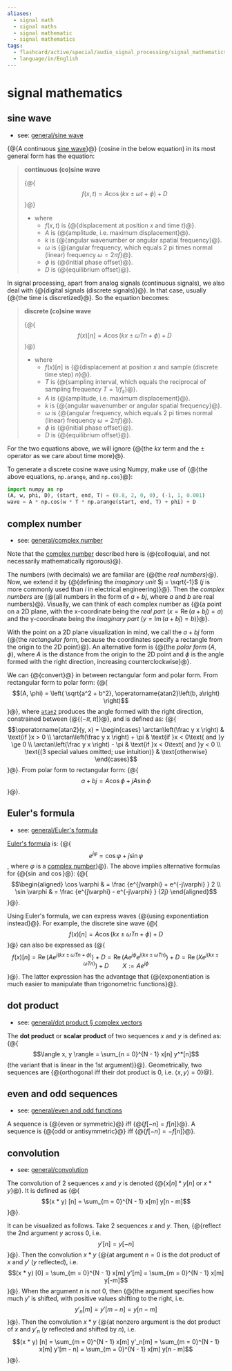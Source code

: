 ```yaml
---
aliases:
  - signal math
  - signal maths
  - signal mathematic
  - signal mathematics
tags:
  - flashcard/active/special/audio_signal_processing/signal_mathematics
  - language/in/English
---
```


# signal mathematics

## sine wave

- see: [general/sine wave](../../general/sine%20wave.md)

{@{A continuous [sine wave](../../general/sine%20wave.md)}@} (cosine in the below equation) in its most general form has the equation: <!--SR:!2025-05-09,218,330-->

> __continuous (co)sine wave__
>
> {@{$$f(x, t) = A \cos(kx \pm \omega t + \phi) + D$$}@}
>
> - where
>   - $f(x, t)$ is {@{displacement at position $x$ and time $t$}@}.
>   - $A$ is {@{amplitude, i.e. maximum displacement}@}.
>   - $k$ is {@{angular wavenumber or angular spatial frequency}@}.
>   - $\omega$ is {@{angular frequency, which equals 2 pi times normal (linear) frequency $\omega = 2\pi f$}@}.
>   - $\phi$ is {@{initial phase offset}@}.
>   - $D$ is {@{equilibrium offset}@}. <!--SR:!2026-02-15,381,290!2025-05-13,222,330!2025-07-01,264,330!2025-07-31,287,330!2025-05-24,228,330!2025-05-30,234,330!2025-07-31,287,330-->

In signal processing, apart from analog signals (continuous signals), we also deal with {@{digital signals (discrete signals)}@}. In that case, usually {@{the time is discretized}@}. So the equation becomes: <!--SR:!2025-06-16,251,330!2025-07-31,287,330-->

> __discrete (co)sine wave__
>
> {@{$$f(x)[n] = A \cos(kx \pm \omega T n + \phi) + D$$}@} <!-- markdownlint-disable-line MD011 -->
>
> - where
>   - $f(x)[n]$ is {@{displacement at position $x$ and sample (discrete time step) $n$}@}. <!-- markdownlint-disable-line MD011 -->
>   - $T$ is {@{sampling interval, which equals the reciprocal of sampling frequency $T = 1 / f_s$}@}.
>   - $A$ is {@{amplitude, i.e. maximum displacement}@}.
>   - $k$ is {@{angular wavenumber or angular spatial frequency}@}.
>   - $\omega$ is {@{angular frequency, which equals 2 pi times normal (linear) frequency $\omega = 2\pi f$}@}.
>   - $\phi$ is {@{initial phase offset}@}.
>   - $D$ is {@{equilibrium offset}@}. <!--SR:!2026-07-29,498,310!2025-05-24,215,310!2025-05-11,204,310!2025-06-01,236,330!2025-08-17,301,330!2025-05-12,221,330!2025-05-23,227,330!2027-04-01,746,330-->

For the two equations above, we will ignore {@{the $kx$ term and the $\pm$ operator as we care about time more}@}. <!--SR:!2025-08-17,301,330-->

To generate a discrete cosine wave using Numpy, make use of {@{the above equations, `np.arange`, and `np.cos`}@}: <!--SR:!2025-09-19,328,330-->

```Python
import numpy as np
(A, w, phi, D), (start, end, T) = (0.8, 2, 0, 0), (-1, 1, 0.001)
wave = A * np.cos(w * T * np.arange(start, end, T) + phi) + D
```

## complex number

- see: [general/complex number](../../general/complex%20number.md)

Note that the [complex number](../../general/complex%20number.md) described here is {@{colloquial, and not necessarily mathematically rigorous}@}. <!--SR:!2025-06-04,237,330-->

The numbers (with decimals) we are familiar are {@{the _real numbers_}@}. Now, we extend it by {@{defining the _imaginary unit_ $j = \sqrt{-1}$ ($j$ is more commonly used than $i$ in electrical engineering)}@}. Then the _complex numbers_ are {@{all numbers in the form of $a + bj$, where $a$ and $b$ are real numbers}@}. Visually, we can think of each complex number as {@{a point on a 2D plane, with the x-coordinate being the _real part_ ($x = \operatorname{Re}(a + bj) = a$) and the y-coordinate being the _imaginary part_ ($y = \operatorname{Im}(a + bj) = b$)}@}. <!--SR:!2025-08-12,298,330!2025-07-31,287,330!2025-06-02,237,330!2025-05-27,231,330-->

With the point on a 2D plane visualization in mind, we call the $a + bj$ form {@{the _rectangular form_, because the coordinates specify a rectangle from the origin to the 2D point}@}. An alternative form is {@{the _polar form_ $(A, \phi)$, where $A$ is the distance from the origin to the 2D point and $\phi$ is the angle formed with the right direction, increasing counterclockwise}@}. <!--SR:!2025-06-20,253,330!2025-05-24,215,310-->

We can {@{convert}@} in between rectangular form and polar form. From rectangular form to polar form: {@{$$(A, \phi) = \left( \sqrt{a^2 + b^2}, \operatorname{atan2}\left(b, a\right) \right)$$}@}, where [`atan2`](../../general/atan2.md) produces the angle formed with the right direction, constrained between {@{$(-\pi, \pi]$}@}, and is defined as: {@{$$\operatorname{atan2}(y, x) = \begin{cases} \arctan\left(\frac y x \right) & \text{if }x > 0 \\ \arctan\left(\frac y x \right) + \pi & \text{if }x < 0\text{ and }y \ge 0 \\ \arctan\left(\frac y x \right) - \pi & \text{if }x < 0\text{ and }y < 0 \\ \text{(3 special values omitted; use intuition)} & \text{otherwise} \end{cases}$$}@}. From polar form to rectangular form: {@{$$a + bj = A \cos \phi + j A \sin \phi$$}@}. <!--SR:!2025-06-07,240,330!2026-10-04,550,310!2025-06-04,239,330!2025-04-21,139,210!2025-05-11,220,330-->

## Euler's formula

- see: [general/Euler's formula](../../general/Euler's%20formula.md)

[Euler's formula](../../general/Euler's%20formula.md) is: {@{$$e^{j\varphi} = \cos \varphi + j \sin \varphi$$, where $\varphi$ is a [complex number](#complex%20number)}@}. The above implies alternative formulas for {@{$\sin$ and $\cos$}@}: {@{$$\begin{aligned} \cos \varphi & = \frac {e^{j\varphi} + e^{-j\varphi} } 2 \\ \sin \varphi & = \frac {e^{j\varphi} - e^{-j\varphi} } {2j} \end{aligned}$$}@}. <!--SR:!2025-08-12,298,330!2025-04-29,194,310!2027-07-30,841,330-->

Using Euler's formula, we can express waves {@{using exponentiation instead}@}. For example, the discrete sine wave {@{$$f(x) [n] = A \cos(kx \pm \omega T n + \phi) + D$$}@} can also be expressed as {@{$$f(x) [n] = \operatorname{Re}\left(A e^{j(kx \pm \omega Tn + \phi)}\right) + D = \operatorname{Re}\left(A e^{j \phi} e^{j(kx \pm \omega Tn)}\right) + D = \operatorname{Re}\left(X e^{j(kx \pm \omega Tn)} \right) + D \qquad X := A e^{j \phi}$$}@}. The latter expression has the advantage that {@{exponentiation is much easier to manipulate than trigonometric functions}@}. <!--SR:!2026-01-09,409,361!2025-05-28,223,341!2026-10-18,552,321!2025-12-16,389,361-->

## dot product

- see: [general/dot product § complex vectors](../../general/dot%20product.md#complex%20vectors)

The __dot product__ or __scalar product__ of two sequences $x$ and $y$ is defined as: {@{$$\langle x, y \rangle = \sum_{n = 0}^{N - 1} x[n] y^*[n]$$ (the variant that is linear in the 1st argument)}@}. Geometrically, two sequences are {@{orthogonal iff their dot product is $0$, i.e. $\langle x, y \rangle = 0$}@}. <!--SR:!2025-07-27,272,341!2025-12-17,390,361-->

## even and odd sequences

- see: [general/even and odd functions](../../general/even%20and%20odd%20functions.md)

A sequence is {@{even or symmetric}@} iff {@{$f[-n] = f[n]$}@}. A sequence is {@{odd or antisymmetric}@} iff {@{$f[-n] = -f[n]$}@}. <!--SR:!2025-09-20,320,361!2025-12-11,385,361!2026-01-04,405,361!2025-11-07,359,361-->

## convolution

- see: [general/convolution](../../general/convolution.md)

The convolution of 2 sequences $x$ and $y$ is denoted {@{$x[n] * y[n]$ or $x * y$}@}. It is defined as {@{$$(x * y) [n] = \sum_{m = 0}^{N - 1} x[m] y[n - m]$$}@}. <!--SR:!2025-08-26,295,341!2025-08-01,276,341-->

It can be visualized as follows. Take 2 sequences $x$ and $y$. Then, {@{reflect the 2nd argument $y$ across $0$, i.e. $$y'[n] = y[-n]$$}@}. Then the convolution $x * y$ {@{at argument $n = 0$ is the dot product of $x$ and $y'$ ($y$ reflected), i.e. $$(x * y) [0] = \sum_{m = 0}^{N - 1} x[m] y'[m] = \sum_{m = 0}^{N - 1} x[m] y[-m]$$}@}. When the argument $n$ is not $0$, then {@{the argument specifies how much $y'$ is shifted, with positive values shifting to the right, i.e. $$y'_n[m] = y'[m - n] = y[n - m]$$}@}. Then the convolution $x * y$ {@{at nonzero argument is the dot product of $x$ and $y'_n$ ($y$ reflected and shifted by $n$), i.e. $$(x * y) [n] = \sum_{m = 0}^{N - 1} x[m] y'_n[m] = \sum_{m = 0}^{N - 1} x[m] y'[m - n] = \sum_{m = 0}^{N - 1} x[m] y[n - m]$$}@}. <!--SR:!2025-11-23,371,361!2026-01-13,412,361!2025-10-03,331,361!2025-10-07,333,361-->
